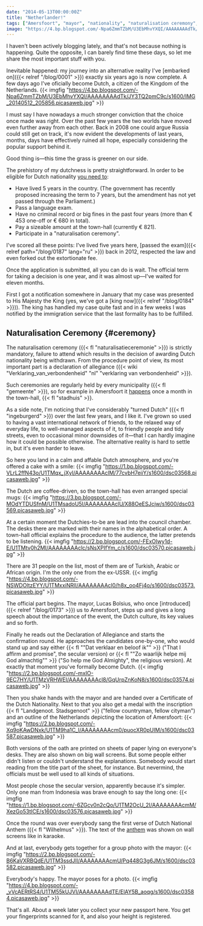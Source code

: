 ```yaml
---
date: "2014-05-13T00:00:00Z"
title: "Netherlander!"
tags: ["Amersfoort", "mayor", "nationality", "naturalisation ceremony", "Netherlands"]
image: "https://4.bp.blogspot.com/-Npa6ZmmTZbM/U3EbMhvYXQI/AAAAAAAAdTk/JY3TQ2pmC9c/s1600/IMG_20140512_205856.picasaweb.jpg"
---
```


I haven't been actively blogging lately, and that's not because nothing is happening. Quite the opposite, I can barely find time these days, so let me share the most important stuff with you.

Inevitable happened: my journey into an alternative reality I've [embarked on]({{< relref "/blog/0001" >}}) exactly six years ago is now complete. A few days ago I've oficially become Dutch, a citizen of the Kingdom of the Netherlands.
{{< imgfig "https://4.bp.blogspot.com/-Npa6ZmmTZbM/U3EbMhvYXQI/AAAAAAAAdTk/JY3TQ2pmC9c/s1600/IMG_20140512_205856.picasaweb.jpg" >}}

<!--more-->

I must say I have nowadays a much stronger conviction that the choice once made was right. Over the past few years the two worlds have moved even further away from each other. Back in 2008 one could argue Russia could still get on track, it's now evident the developments of last years, months, days have effectively ruined all hope, especially considering the popular support behind it.

Good thing is—this time the grass is greener on our side.

The prehistory of my dutchness is pretty straightforward. In order to be eligible for Dutch nationality [you need to](http://www.rijksoverheid.nl/onderwerpen/nederlandse-nationaliteit/nederlander-worden):

* Have lived 5 years in the country. (The government has recently proposed increasing the term to 7 years, but the amendment has not yet passed through the Parliament.)
* Pass a language exam.
* Have no criminal record or big fines in the past four years (more than € 453 one-off or € 680 in total).
* Pay a sizeable amount at the town-hall (currently € 821).
* Participate in a "naturalisation ceremony".

I've scored all these points: I've lived five years here, [passed the exam]({{< relref path="/blog/0187" lang="ru" >}}) back in 2012, respected the law and even forked out the extortionate fee.

Once the application is submitted, all you can do is wait. The official term for taking a decision is one year, and it was almost up—I've waited for eleven months.

First I got a notification somewhere in January that my case was presented to His Majesty the King (yes, we've got a [king now]({{< relref "/blog/0184" >}})). The king has handled my case quite fast and in a few weeks I was notified by the immigration service that the last formality has to be fulfilled.

## Naturalisation Ceremony {#ceremony}

The naturalisation ceremony ({{< fl "naturalisatieceremonie" >}}) is strictly mandatory, failure to attend which results in the decision of awarding Dutch nationality being withdrawn. From the procedure point of view, its most important part is a declaration of allegiance ({{< wiki "Verklaring_van_verbondenheid" "nl" "verklaring van verbondenheid" >}}).

Such ceremonies are regularly held by every municipality ({{< fl "gemeente" >}}), so for example in Amersfoort it [happens](http://www.amersfoort.nl/naturalisatieceremonie.html) once a month in the town-hall, {{< fl "stadhuis" >}}.

As a side note, I'm noticing that I've considerably "turned Dutch" ({{< fl "ingeburgerd" >}}) over the last few years, and I like it. I've grown so used to having a vast international network of friends, to the relaxed way of everyday life, to well-managed aspects of it, to friendly people and tidy streets, even to occasional minor downsides of it—that I can hardly imagine how it could be possible otherwise. The alternative reality is hard to settle in, but it's even harder to leave.

So here you land in a calm and affable Dutch atmosphere, and you're offered a cake with a smile:
{{< imgfig "https://1.bp.blogspot.com/-VLrL2ffN43o/U1TMqx_jXyI/AAAAAAAAclM/77cvbH7eiiY/s1600/dsc03568.picasaweb.jpg" >}}

The Dutch are coffee-driven, so the town-hall has even arranged special mugs:
{{< imgfig "https://3.bp.blogspot.com/-MOdYTDUSfnM/U1TMsadoU5I/AAAAAAAAclU/X88OeESJcjw/s1600/dsc03569.picasaweb.jpg" >}}

At a certain moment the Dutchies-to-be are lead into the council chamber. The desks there are marked with their names in the alphabetical order. A town-hall official explains the procedure to the audience, the latter pretends to be listening.
{{< imgfig "https://2.bp.blogspot.com/-FExOIwy1d-E/U1TMtv0h2MI/AAAAAAAAclc/sNsXPIfYm_c/s1600/dsc03570.picasaweb.jpg" >}}

There are 31 people on the list, most of them are of Turkish, Arabic or African origin. I'm the only one from the ex-USSR.
{{< imgfig "https://4.bp.blogspot.com/-NSWDOltzEYY/U1TMxxiNRlI/AAAAAAAAcl0/h8x_oo4Fj4o/s1600/dsc03573.picasaweb.jpg" >}}

The official part begins. The mayor, Lucas Bolsius, who once [introduced]({{< relref "/blog/0173" >}}) us to Amersfoort, steps up and gives a long speech about the importance of the event, the Dutch culture, its key values and so forth.

Finally he reads out the Declaration of Allegiance and starts the confirmation round. He approaches the candidates one-by-one, who would stand up and say either {{< fl ""Dat verklaar en beloof ik"" >}} ("That I affirm and promise", the secular version) or {{< fl ""Zo waarlijk helpe mij God almachtig"" >}} ("So help me God Almighty", the religious version). At exactly that moment you've formally become Dutch.
{{< imgfig "https://2.bp.blogspot.com/-mxIO-9EC7HY/U1TMzVRHWEI/AAAAAAAAcl8/GqUrpZnKoN8/s1600/dsc03574.picasaweb.jpg" >}}

Then you shake hands with the mayor and are handed over a Certificate of the Dutch Nationality. Next to that you also get a medal with the inscription {{< fl "Landgenoot. Stadsgenoot" >}} ("fellow countryman, fellow cityman") and an outline of the Netherlands depicting the location of Amersfoort:
{{< imgfig "https://2.bp.blogspot.com/-Xq9oKAwDNxk/U1TM9ha1C_I/AAAAAAAAcm0/puocXR0pUIM/s1600/dsc03587.picasaweb.jpg" >}}

Both versions of the oath are printed on sheets of paper lying on everyone's desks. They are also shown on big wall screens. But some people either didn't listen or couldn't understand the explanations. Somebody would start reading from the title part of the sheet, for instance. But nevermind, the officials must be well used to all kinds of situations.

Most people chose the secular version, apparently because it's simpler. Only one man from Indonesia was brave enough to say the long one:
{{< imgfig "https://1.bp.blogspot.com/-6ZGcv0n2cQo/U1TM2OcU_2I/AAAAAAAAcmM/XezGo53tICE/s1600/dsc03576.picasaweb.jpg" >}}

Once the round was over everybody sang the first verse of Dutch National Anthem ({{< fl "Wilhelmus" >}}). The text of the [anthem](https://www.youtube.com/watch?v=nTXxFhWllm0) was shown on wall screens like in karaoke.

And at last, everybody gets together for a group photo with the mayor:
{{< imgfig "https://2.bp.blogspot.com/-B6KaVXRBQdE/U1TM3ssdJlI/AAAAAAAAcmU/Pq448G3g6JM/s1600/dsc03582.picasaweb.jpg" >}}

Everybody's happy. The mayor poses for a photo.
{{< imgfig "https://4.bp.blogspot.com/-_vVcAERtRS4/U1TM55kUJVI/AAAAAAAAdTE/ElAY5B_aoqg/s1600/dsc03584.picasaweb.jpg" >}}

That's all. About a week later you collect your new passport here. You get your fingerprints scanned for it, and also your height is registered.
